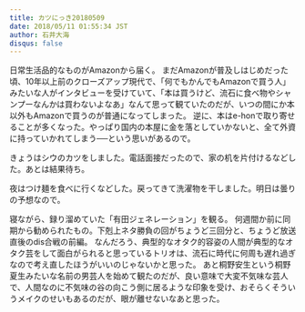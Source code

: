 ```yaml
---
title: カツにっき20180509
date: 2018/05/11 01:55:34 JST
author: 石井大海
disqus: false
---
```


日常生活品的なものがAmazonから届く。
まだAmazonが普及しはじめだった頃、10年以上前のクローズアップ現代で、「何でもかんでもAmazonで買う人」みたいな人がインタビューを受けていて、「本は買うけど、流石に食べ物やシャンプーなんかは買わないよなあ」なんて思って観ていたのだが、いつの間にか本以外もAmazonで買うのが普通になってしまった。
逆に、本はe-honで取り寄せることが多くなった。やっぱり国内の本屋に金を落としていかないと、全て外資に持っていかれてしまう──という思いがあるので。

きょうはシウのカツをしました。電話面接だったので、家の机を片付けるなどした。あとは結果待ち。

夜はつけ麺を食べに行くなどした。戻ってきて洗濯物を干しました。明日は曇りの予想なので。

寝ながら、録り溜めていた「有田ジェネレーション」を観る。
何週間か前に同期から勧められたもの。下剋上ネタ勝負の回がちょうど三回分と、ちょうど放送直後のdis合戦の前編。
なんだろう、典型的なオタク的容姿の人間が典型的なオタク芸をして面白がられると思っているトリオは、流石に時代に何周も遅れ過ぎなので考え直したほうがいいのじゃないかと思った。
あと桐野安生という桐野夏生みたいな名前の男芸人を始めて観たのだが、良い意味で大変不気味な芸人で、人間なのに不気味の谷の向こう側に居るような印象を受け、おそらくそういうメイクのせいもあるのだが、眼が離せないなあと思った。


